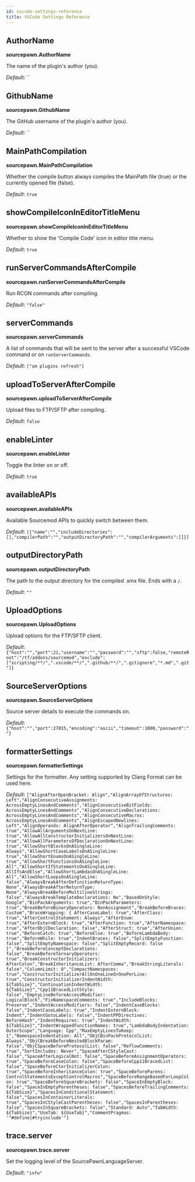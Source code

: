 ```yaml
---
id: vscode-settings-reference
title: VSCode Settings Reference
---
```


## AuthorName

**sourcepawn.AuthorName**

The name of the plugin's author (you).

_Default_: ``

## GithubName

**sourcepawn.GithubName**

The GitHub username of the plugin's author (you).

_Default_: ``

## MainPathCompilation

**sourcepawn.MainPathCompilation**

Whether the compile button always compiles the MainPath file (true) or the currently opened file (false).

_Default_: `true`

## showCompileIconInEditorTitleMenu

**sourcepawn.showCompileIconInEditorTitleMenu**

Whether to show the 'Compile Code' icon in editor title menu.

_Default_: `true`

## runServerCommandsAfterCompile

**sourcepawn.runServerCommandsAfterCompile**

Run RCON commands after compiling.

_Default_: `"false"`

## serverCommands

**sourcepawn.serverCommands**

A list of commands that will be sent to the server after a successful VSCode command or on `runServerCommands`.

_Default_: `["sm plugins refresh"]`

## uploadToServerAfterCompile

**sourcepawn.uploadToServerAfterCompile**

Upload files to FTP/SFTP after compiling.

_Default_: `false`

## enableLinter

**sourcepawn.enableLinter**

Toggle the linter on or off.

_Default_: `true`

## availableAPIs

**sourcepawn.availableAPIs**

Available Sourcemod APIs to quickly switch between them.

_Default_: `[{"name":"","includeDirectories":[],"compilerPath":"","outputDirectoryPath":"","compilerArguments":[]}]`

## outputDirectoryPath

**sourcepawn.outputDirectoryPath**

The path to the output directory for the compiled .smx file. Ends with a `/`.

_Default_: `""`

## UploadOptions

**sourcepawn.UploadOptions**

Upload options for the FTP/SFTP client.

_Default_: `{"host":"","port":21,"username":"","password":"","sftp":false,"remoteRoot":"/tf/addons/sourcemod","exclude":["scripting/**/",".vscode/**/",".github/**/",".gitignore","*.md",".git"]}`

## SourceServerOptions

**sourcepawn.SourceServerOptions**

Source server details to execute the commands on.

_Default_: `{"host":"","port":27015,"encoding":"ascii","timeout":1000,"password":""}`

## formatterSettings

**sourcepawn.formatterSettings**

Settings for the formatter. Any setting supported by Clang Format can be used here.

_Default_: `["AlignAfterOpenBracket: Align","AlignArrayOfStructures: Left","AlignConsecutiveAssignments: AcrossEmptyLinesAndComments","AlignConsecutiveBitFields: AcrossEmptyLinesAndComments","AlignConsecutiveDeclarations: AcrossEmptyLinesAndComments","AlignConsecutiveMacros: AcrossEmptyLinesAndComments","AlignEscapedNewlines: Left","AlignOperands: AlignAfterOperator","AlignTrailingComments: true","AllowAllArgumentsOnNextLine: true","AllowAllConstructorInitializersOnNextLine: true","AllowAllParametersOfDeclarationOnNextLine: true","AllowShortBlocksOnASingleLine: Always","AllowShortCaseLabelsOnASingleLine: true","AllowShortEnumsOnASingleLine: true","AllowShortFunctionsOnASingleLine: All","AllowShortIfStatementsOnASingleLine: AllIfsAndElse","AllowShortLambdasOnASingleLine: All","AllowShortLoopsOnASingleLine: false","AlwaysBreakAfterDefinitionReturnType: None","AlwaysBreakAfterReturnType: None","AlwaysBreakBeforeMultilineStrings: false","AlwaysBreakTemplateDeclarations: No","BasedOnStyle: Google","BinPackArguments: true","BinPackParameters: true","BreakBeforeBinaryOperators: NonAssignment","BreakBeforeBraces: Custom","BraceWrapping: { AfterCaseLabel: true","AfterClass: true","AfterControlStatement: Always","AfterEnum: true","AfterExternBlock: true","AfterFunction: true","AfterNamespace: true","AfterObjCDeclaration: false","AfterStruct: true","AfterUnion: true","BeforeCatch: true","BeforeElse: true","BeforeLambdaBody: true","BeforeWhile: true","IndentBraces: false","SplitEmptyFunction: false","SplitEmptyNamespace: false","SplitEmptyRecord: false }","BreakBeforeConceptDeclarations: false","BreakBeforeTernaryOperators: true","BreakConstructorInitializers: AfterColon","BreakInheritanceList: AfterComma","BreakStringLiterals: false","ColumnLimit: 0","CompactNamespaces: true","ConstructorInitializerAllOnOneLineOrOnePerLine: true","ConstructorInitializerIndentWidth: ${TabSize}","ContinuationIndentWidth: ${TabSize}","Cpp11BracedListStyle: false","EmptyLineBeforeAccessModifier: LogicalBlock","FixNamespaceComments: true","IncludeBlocks: Preserve","IndentAccessModifiers: false","IndentCaseBlocks: false","IndentCaseLabels: true","IndentExternBlock: Indent","IndentGotoLabels: false","IndentPPDirectives: BeforeHash","IndentRequires: true","IndentWidth: ${TabSize}","IndentWrappedFunctionNames: true","LambdaBodyIndentation: OuterScope","Language: Cpp","MaxEmptyLinesToKeep: 1","NamespaceIndentation: All","ObjCBinPackProtocolList: Always","ObjCBreakBeforeNestedBlockParam: false","ObjCSpaceBeforeProtocolList: false","ReflowComments: true","SortIncludes: Never","SpaceAfterCStyleCast: false","SpaceAfterLogicalNot: false","SpaceBeforeAssignmentOperators: true","SpaceBeforeCaseColon: false","SpaceBeforeCpp11BracedList: false","SpaceBeforeCtorInitializerColon: true","SpaceBeforeInheritanceColon: true","SpaceBeforeParens: ControlStatementsExceptControlMacros","SpaceBeforeRangeBasedForLoopColon: true","SpaceBeforeSquareBrackets: false","SpaceInEmptyBlock: false","SpaceInEmptyParentheses: false","SpacesBeforeTrailingComments: ${TabSize}","SpacesInConditionalStatement: false","SpacesInContainerLiterals: true","SpacesInCStyleCastParentheses: false","SpacesInParentheses: false","SpacesInSquareBrackets: false","Standard: Auto","TabWidth: ${TabSize}","UseTab: ${UseTab}","CommentPragmas: '^#define|#tryinclude'"]`

## trace.server

**sourcepawn.trace.server**

Set the logging level of the SourcePawnLanguageServer.

_Default_: `"info"`

